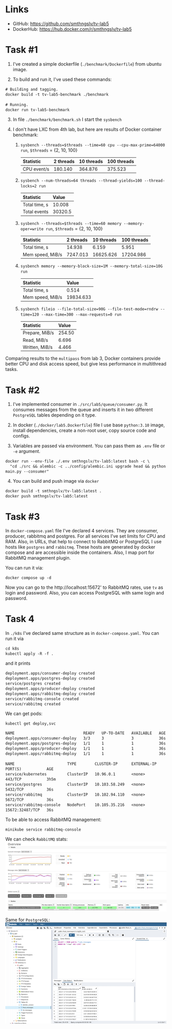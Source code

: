 # Links
- GitHub: https://github.com/smthngslv/tv-lab5
- DockerHub: https://hub.docker.com/r/smthngslv/tv-lab5

# Task #1
1. I've created a simple dockerfile (`./benchmark/Dockerfile`) from ubuntu image.

2. To build and run it, I've used these commands:
```shell
# Building and tagging.
docker build -t tv-lab5-benchmark ./benchmark

# Running.
docker run tv-lab5-benchmark
```

3. In file `./benchmark/benchmark.sh` I start the `sysbench`

4. I don't have LXC from 4th lab, but here are results of Docker container benchmark:
   1. `sysbench --threads=$threads --time=60 cpu --cpu-max-prime=64000 run`, `$threads` = {2, 10, 100}

       | Statistic   | 2 threads | 10 threads | 100 threads |
       | ----------- | --------- | ---------- | ----------- |
       | CPU event/s | 180.140   | 364.876    | 375.523     |

   2. `sysbench --num-threads=64 threads --thread-yields=100 --thread-locks=2 run`
       
       | Statistic     | Value   |
       | ------------- | ------- |
       | Total time, s | 10.008  |
       | Total events  | 30320.5 |
   
   3. `sysbench --threads=$threads --time=60 memory --memory-oper=write run`, `$threads` = {2, 10, 100}

        | Statistic        | 2 threads | 10 threads | 100 threads |
        | ---------------- | --------- | ---------- | ----------- |
        | Total time, s    | 14.938    | 6.159      | 5.951       | 
        | Mem speed, MiB/s | 7247.013  | 16625.626  | 17204.986   |

   4. `sysbench memory --memory-block-size=1M --memory-total-size=10G run`

        | Statistic        | Value     |
        | ---------------- | --------- |
        | Total time, s    | 0.514     |
        | Mem speed, MiB/s | 19834.633 |

   5. `sysbench fileio --file-total-size=90G --file-test-mode=rndrw --time=120 --max-time=300 --max-requests=0 run`

        | Statistic      | Value     |
        |----------------| --------- |
        | Prepare, MiB/s | 254.50    |
        | Read, MiB/s    | 6.696     |
        | Written, MiB/s | 4.466     |
     
Comparing results to the `multipass` from lab 3, Docker containers provide better CPU and disk access speed, but give 
less performance in multithread tasks.

# Task #2
1. I've implemented consumer in `./src/lab5/queue/consumer.py`. It consumes messages
from the queue and inserts it in two different `PostgreSQL` tables depending on 
it type.

2. In docker (`./docker/lab5.Dockerfile`) file I use base `python:3.10` image, install dependencies, create a 
non-root user, copy source code and configs. 

3. Variables are passed via environment. You can pass them as `.env` file or `-e` argument.
```shell
docker run --env-file ./.env smthngslv/tv-lab5:latest bash -c \
  "cd ./src && alembic -c ../config/alembic.ini upgrade head && python main.py --consumer"
```

4. You can build and push image via `docker`
```shell
docker build -t smthngslv/tv-lab5:latest .
docker push smthngslv/tv-lab5:latest
```

# Task #3
In `docker-compose.yaml` file I've declared 4 services. They are consumer, 
producer, rabbitmq and postgres. For all services I've set limits for CPU and RAM.
Also, in URLs, that help to connect to RabbitMQ or PostgreSQL I use hosts like
`postgres` and `rabbitmq`. These hosts are generated by docker compose and are
accessible inside the containers. Also, I map port for RabbitMQ management plugin.

You can run it via:
```shell
docker compose up -d
```

Now you can go to the http://localhost:15672' to RabbitMQ rates, use `tv` 
as login and password. Also, you can access PostgreSQL with same login and password.


# Task 4
In `./k8s` I've declared same structure as in `docker-compose.yaml`.
You can run it via
```shell
cd k8s
kubectl apply -R -f .
```
and it prints
```shell
deployment.apps/consumer-deploy created
deployment.apps/postgres-deploy created
service/postgres created
deployment.apps/producer-deploy created
deployment.apps/rabbitmq-deploy created
service/rabbitmq-console created
service/rabbitmq created
```

We can get pods:
```shell
kubectl get deploy,svc
```
```shell
NAME                              READY   UP-TO-DATE   AVAILABLE   AGE
deployment.apps/consumer-deploy   3/3     3            3           36s
deployment.apps/postgres-deploy   1/1     1            1           36s
deployment.apps/producer-deploy   1/1     1            1           36s
deployment.apps/rabbitmq-deploy   1/1     1            1           36s

NAME                       TYPE        CLUSTER-IP      EXTERNAL-IP   PORT(S)           AGE
service/kubernetes         ClusterIP   10.96.0.1       <none>        443/TCP           3h5m
service/postgres           ClusterIP   10.103.58.249   <none>        5432/TCP          36s
service/rabbitmq           ClusterIP   10.102.94.110   <none>        5672/TCP          36s
service/rabbitmq-console   NodePort    10.105.35.216   <none>        15672:32487/TCP   36s
```

To be able to access RabbitMQ management:
```shell
minikube service rabbitmq-console
```

We can check `RabbitMQ` stats:
![](./images/img.png)

Same for `PostgreSQL`:
![img.png](./images/img_2.png)
